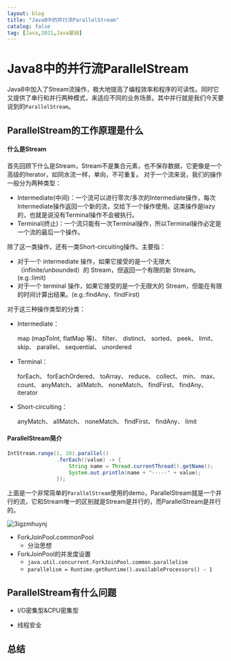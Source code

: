 ```yaml
---
layout: blog
title: "Java8中的并行流ParallelStream"
catalog: false
tag: [Java,2021,Java基础]
---
```

# Java8中的并行流ParallelStream

Java8中加入了Stream流操作，极大地提高了编程效率和程序的可读性。同时它又提供了串行和并行两种模式，来适应不同的业务场景。其中并行就是我们今天要说到的`ParallelStream`。

## ParallelStream的工作原理是什么

#### 什么是Stream

首先回顾下什么是Stream，Stream不是集合元素，也不保存数据，它更像是一个高级的Iterator，如同水流一样，单向，不可重复。
对于一个流来说，我们的操作一般分为两种类型：

+ Intermediate(中间)：一个流可以进行零次/多次的Intermediate操作，每次Intermediate操作返回一个新的流，交给下一个操作使用。这类操作是lazy的，也就是说没有Terminal操作不会被执行。
+ Terminal(终止)：一个流只能有一次Terminal操作，所以Terminal操作必定是一个流的最后一个操作。

除了这一类操作，还有一类Short-circuiting操作。主要指：
+ 对于一个 intermediate 操作，如果它接受的是一个无限大（infinite/unbounded）的 Stream，但返回一个有限的新 Stream。(e.g.:limit)
+ 对于一个 terminal 操作，如果它接受的是一个无限大的 Stream，但能在有限的时间计算出结果。(e.g.:findAny、findFirst)

对于这三种操作类型的分类：

- Intermediate：

  map (mapToInt, flatMap 等)、 filter、 distinct、 sorted、 peek、 limit、 skip、 parallel、 sequential、 unordered

- Terminal：

  forEach、 forEachOrdered、 toArray、 reduce、 collect、 min、 max、 count、 anyMatch、 allMatch、 noneMatch、 findFirst、 findAny、 iterator

- Short-circuiting：

  anyMatch、 allMatch、 noneMatch、 findFirst、 findAny、 limit

#### ParallelStream简介


```java
IntStream.range(1, 20).parallel()
                .forEach((value) -> {
                    String name = Thread.currentThread().getName();
                    System.out.println(name + "-----" + value);
                });
```

上面是一个非常简单的`ParallelStream`使用的demo，ParallelStream就是一个并行的流，它和Stream唯一的区别就是Stream是并行的，而ParallelStream是并行的。

![3igzmhuynj](/Users/dasouche/Downloads/3igzmhuynj.png)

+ ForkJoinPool.commonPool
    + 分治思想
+ ForkJoinPool的并发度设置
    + `java.util.concurrent.ForkJoinPool.common.parallelism`
    + `parallelism = Runtime.getRuntime().availableProcessors() - 1`




## ParallelStream有什么问题
+ I/O密集型&CPU密集型

+ 线程安全


## 总结


